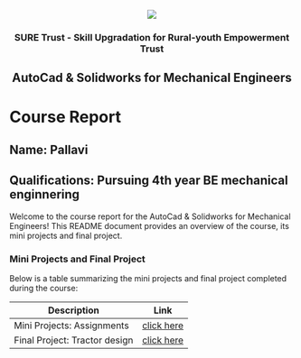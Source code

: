 <!-- PROJECT LOGO -->
<br />

<div align="center">
   <img src='https://user-images.githubusercontent.com/73131499/166115643-d3187f47-d38f-41b2-ae42-5ecbbc60de14.png' />


<h3 align="center">SURE Trust - Skill Upgradation for Rural-youth Empowerment Trust</h3>
  <h2>AutoCad & Solidworks for Mechanical Engineers</h2>
</div>

# Course Report

## Name: Pallavi

## Qualifications: Pursuing 4th year BE mechanical enginnering

Welcome to the course report for the AutoCad & Solidworks for Mechanical Engineers! This README document provides an overview of the course, its mini projects and final project.

### Mini Projects and Final Project

Below is a table summarizing the mini projects and final project completed during the course:

| Description                               | Link                                    |
|-------------------------------------------|-----------------------------------------|
| Mini Projects: Assignments     | [click here](https://github.com/sure-trust/G6_Autocad/tree/main/Mini%20Projects/Pallavi)                        |
| Final Project: Tractor design    |[click here](https://github.com/sure-trust/G6_Autocad/tree/main/Final%20Capstone%20Project/Pallavi)                        |
